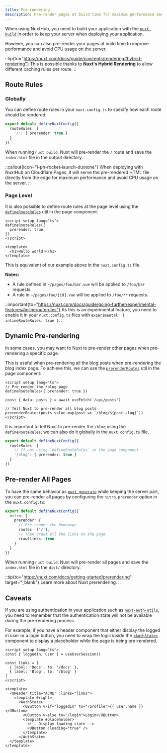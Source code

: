 ```yaml
---
title: Pre-rendering
description: Pre-render pages at build time for maximum performance and avoid CPU usage on the server.
---
```


When using NuxtHub, you need to build your application with the [`nuxt build`](https://nuxt.com/docs/api/commands/build) in order to keep your server when deploying your application.

However, you can also pre-render your pages at build time to improve performance and avoid CPU usage on the server.

::tip{to="https://nuxt.com/docs/guide/concepts/rendering#hybrid-rendering"}
This is possible thanks to **Nuxt's Hybrid Rendering** to allow different caching rules per route.
::

## Route Rules

### Globally

You can define route rules in your `nuxt.config.ts` to specify how each route should be rendered:

```ts [nuxt.config.ts]
export default defineNuxtConfig({
  routeRules: {
    '/': { prerender: true }
  }
})
```

When running `nuxt build`, Nuxt will pre-render the `/` route and save the `index.html` file in the output directory. 

::callout{icon="i-ph-rocket-launch-duotone"}
When deploying with NuxtHub on Cloudflare Pages, it will serve the pre-rendered HTML file directly from the edge for maximum performance and avoid CPU usage on the server.
::

### Page Level

It is also possible to define route rules at the page level using the [`defineRouteRules`](https://nuxt.com/docs/api/utils/define-route-rules) util in the page component:

```vue [pages/index.vue]
<script setup lang="ts">
defineRouteRules({
  prerender: true
})
</script>

<template>
  <h1>Hello world!</h1>
</template>
```

This is equivalent of our example above in the `nuxt.config.ts` file.

**Notes:**
- A rule defined in `~/pages/foo/bar.vue` will be applied to `/foo/bar` requests.
- A rule in `~/pages/foo/[id].vue` will be applied to `/foo/**` requests.

::important{to="https://nuxt.com/docs/guide/going-further/experimental-features#inlinerouterules"}
As this is an experimental feature, you need to enable it in your `nuxt.config.ts` files with `experimental: { inlineRouteRules: true }`.
::

## Dynamic Pre-rendering

In some cases, you may want to Nuxt to pre-render other pages when pre-rendering a specific page.

This is useful when pre-rendering all the blog posts when pre-rendering the blog index page. To achieve this, we can use the [`prerenderRoutes`](https://nuxt.com/docs/api/utils/prerender-routes) util in the page component:

```vue [pages/blog/index.vue]
<script setup lang="ts">
// Pre-render the /blog page
defineRouteRules({ prerender: true })

const { data: posts } = await useFetch('/api/posts')

// Tell Nuxt to pre-render all blog posts
prerenderRoutes(posts.value.map(post => `/blog/${post.slug}`))
</script>
```

It is important to tell Nuxt to pre-render the `/blog` using the `defineRouteRules`, we can also do it globally in the `nuxt.config.ts` file.

```ts [nuxt.config.ts]
export default defineNuxtConfig({
  routeRules: {
    // If not using `defineRouteRules` in the page component
    '/blog': { prerender: true }
  }
})
```

## Pre-render All Pages

To have the same behavior as [`nuxt generate`](https://nuxt.com/docs/api/commands/generate) while keeping the server part, you can pre-render all pages by configuring the `nitro.prerender` option in the `nuxt.config.ts`:

```ts [nuxt.config.ts]
export default defineNuxtConfig({
  nitro: {
    prerender: {
      // Pre-render the homepage
      routes: ['/'],
      // Then crawl all the links on the page
      crawlLinks: true
    }
  }
})
```

When running `nuxt build`, Nuxt will pre-render all pages and save the `index.html` file in the `dist/` directory.

::tip{to="https://nuxt.com/docs/getting-started/prerendering" target="_blank"}
Learn more about Nuxt prerendering.
::

## Caveats

If you are using authentication in your application such as [`nuxt-auth-utils`](https://github.com/Atinux/nuxt-auth-utils), you need to remember that the authentication state will not be available during the pre-rendering process.

For example, if you have a header component that either display the logged in user or a login button, you need to wrap the logic inside the [`<AuthState>`](https://github.com/atinux/nuxt-auth-utils?tab=readme-ov-file#authstate-component) component to display a placeholder while the page is being pre-rendered.

```vue [components/AppHeader.vue]
<script setup lang="ts">
const { loggedIn, user } = useUserSession()

const links = [
  { label: 'Docs', to: '/docs' },
  { label: 'Blog', to: '/blog' }
]
</script>

<template>
  <UHeader title="ACME" :links="links">
    <template #right>
      <AuthState>
        <UButton v-if="loggedIn" to="/profile">{{ user.name }}</UButton>
        <UButton v-else to="/login">Login</UButton>
        <template #placeholder>
          <!-- Display loading state -->
          <UButton :loading="true" />
        </template>
      </AuthState>
  </template>
</template>
```
